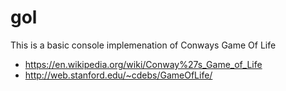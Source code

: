 # gol
This is a basic console implemenation of Conways Game Of Life

- https://en.wikipedia.org/wiki/Conway%27s_Game_of_Life
- http://web.stanford.edu/~cdebs/GameOfLife/
